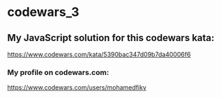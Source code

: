 # codewars_3

## My JavaScript solution for this codewars kata:

https://www.codewars.com/kata/5390bac347d09b7da40006f6

### My profile on codewars.com:

https://www.codewars.com/users/mohamedfiky

